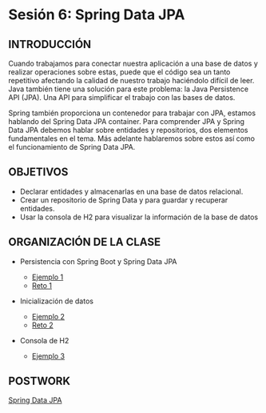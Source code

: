 
# Sesión 6: Spring Data JPA

## INTRODUCCIÓN
Cuando trabajamos para conectar nuestra aplicación a una base de datos y realizar operaciones sobre estas, puede que el código sea un tanto repetitivo afectando la calidad de nuestro trabajo haciéndolo difícil de leer. Java también tiene una solución para este problema: la Java Persistence API (JPA). Una API para simplificar el trabajo con las bases de datos.

Spring también proporciona un contenedor para trabajar con JPA, estamos hablando del Spring Data JPA container. Para comprender JPA y Spring Data JPA debemos hablar sobre entidades y repositorios, dos elementos fundamentales en el tema. Más adelante hablaremos sobre estos así como el funcionamiento de Spring Data JPA.        

## OBJETIVOS
- Declarar entidades y almacenarlas en una base de datos relacional.
- Crear un repositorio de Spring Data y para guardar y recuperar entidades.
- Usar la consola de H2 para visualizar la información de la base de datos


## ORGANIZACIÓN DE LA CLASE

- Persistencia con Spring Boot y Spring Data JPA
  - [Ejemplo 1](Ejemplo-01)
  - [Reto 1](Reto-01)

- Inicialización de datos
  - [Ejemplo 2](Ejemplo-02)
  - [Reto 2](Reto-02)

- Consola de H2
  - [Ejemplo 3](Ejemplo-03)
 

## POSTWORK
[Spring Data JPA](Postwork)